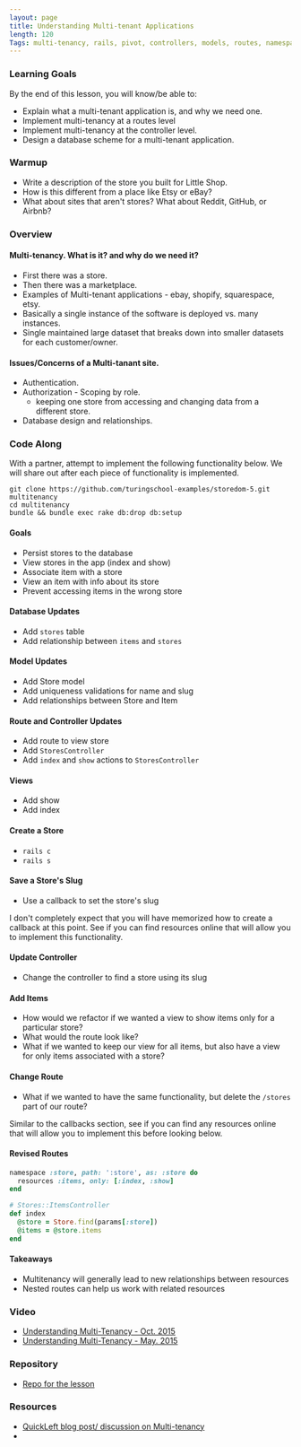 ```yaml
---
layout: page
title: Understanding Multi-tenant Applications
length: 120
Tags: multi-tenancy, rails, pivot, controllers, models, routes, namespacing
---
```


### Learning Goals

By the end of this lesson, you will know/be able to:

* Explain what a multi-tenant application is, and why we need one.
* Implement multi-tenancy at a routes level
* Implement multi-tenancy at the controller level.
* Design a database scheme for a multi-tenant application.

### Warmup

* Write a description of the store you built for Little Shop.
* How is this different from a place like Etsy or eBay?
* What about sites that aren't stores? What about Reddit, GitHub, or Airbnb?

### Overview

#### Multi-tenancy. What is it? and why do we need it?

* First there was a store.
* Then there was a marketplace.
* Examples of Multi-tenant applications - ebay, shopify, squarespace, etsy.
* Basically a single instance of the software is deployed vs. many instances.
* Single maintained large dataset that breaks down into smaller datasets for each customer/owner.

#### Issues/Concerns of a Multi-tanant site.

* Authentication.
* Authorization - Scoping by role.
  * keeping one store from accessing and changing data from a different store.
* Database design and relationships.

### Code Along

With a partner, attempt to implement the following functionality below. We will share out after each piece of functionality is implemented.

```
git clone https://github.com/turingschool-examples/storedom-5.git multitenancy
cd multitenancy
bundle && bundle exec rake db:drop db:setup
```

#### Goals

* Persist stores to the database
* View stores in the app (index and show)
* Associate item with a store
* View an item with info about its store
* Prevent accessing items in the wrong store


#### Database Updates

* Add `stores` table
* Add relationship between `items` and `stores`

#### Model Updates

* Add Store model
* Add uniqueness validations for name and slug
* Add relationships between Store and Item

#### Route and Controller Updates

* Add route to view store
* Add `StoresController`
* Add `index` and `show` actions to `StoresController`

#### Views

* Add show
* Add index

#### Create a Store

* `rails c`
* `rails s`

#### Save a Store's Slug

* Use a callback to set the store's slug

I don't completely expect that you will have memorized how to create a callback at this point. See if you can find resources online that will allow you to implement this functionality.

#### Update Controller

* Change the controller to find a store using its slug

#### Add Items

* How would we refactor if we wanted a view to show items only for a particular store?
* What would the route look like?
* What if we wanted to keep our view for all items, but also have a view for only items associated with a store?

#### Change Route

* What if we wanted to have the same functionality, but delete the `/stores` part of our route?

Similar to the callbacks section, see if you can find any resources online that will allow you to implement this before looking below.

#### Revised Routes

```rb
namespace :store, path: ':store', as: :store do
  resources :items, only: [:index, :show]
end
```

```rb
# Stores::ItemsController
def index
  @store = Store.find(params[:store])
  @items = @store.items
end
```

#### Takeaways

* Multitenancy will generally lead to new relationships between resources
* Nested routes can help us work with related resources

### Video

* [Understanding Multi-Tenancy - Oct. 2015](https://vimeo.com/142297870)
* [Understanding Multi-Tenancy - May. 2015](https://vimeo.com/128198524)

### Repository

* [Repo for the lesson](https://github.com/turingschool-examples/storedom)

### Resources

* [QuickLeft blog post/ discussion on Multi-tenancy](https://quickleft.com/blog/what-is-a-multi-tenant-application/)
*
